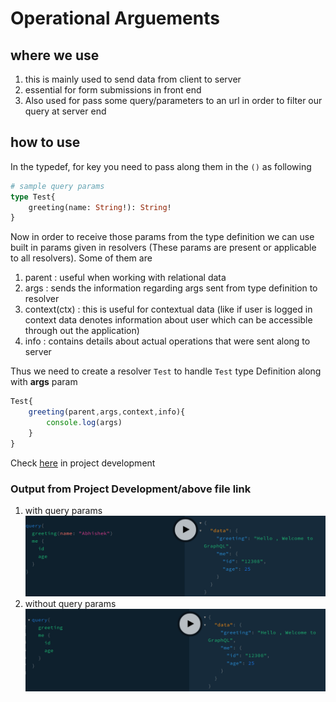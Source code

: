 # Operational Arguements

## where we use

1. this is mainly used to send data from client to server
2. essential for form submissions in front end
3. Also used for pass some query/parameters to an url in order to filter our query at server end

## how to use

In the typedef, for key you need to pass along them in the `()` as following

``` graphql
# sample query params
type Test{
    greeting(name: String!): String!
}
```

Now in order to receive those params from the type definition we can use built in params given in resolvers (These params are present or applicable to all resolvers). Some of them are

1. parent : useful when working with relational data
2. args : sends the information regarding args sent from type definition to resolver
3. context(ctx) : this is useful for contextual data (like if user is logged in context data denotes information about user which can be accessible through out the application)
4. info : contains details about actual operations that were sent along to server
   
Thus we need to create a resolver `Test` to handle `Test` type Definition along with **args** param

```javascript
Test{
    greeting(parent,args,context,info){
        console.log(args)
    }
}
```

Check [here](graphql-course/graphql-basics/src/index.js) in project development 

### Output from Project Development/above file link

1. with query params <br>
!['with params'](2021-07-26-05-44-54.png)
1. without query params <br>
!['without params'](2021-07-26-05-45-52.png)